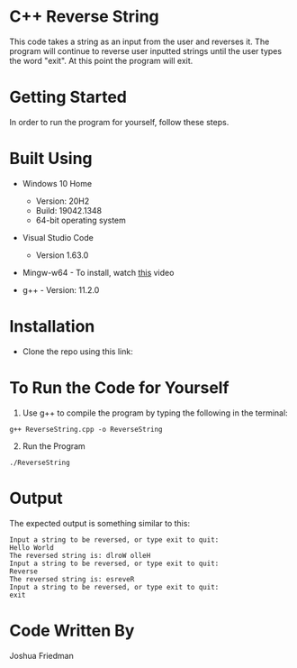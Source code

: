 # C++ Reverse String
This code takes a string as an input from the user and reverses it. The program will continue to reverse user inputted strings until the user types the word "exit". At this point 
the program will exit. 

# Getting Started
In order to run the program for yourself, follow these steps.

# Built Using
  - Windows 10 Home 
    - Version: 20H2
    - Build: 19042.1348
    - 64-bit operating system
  
  - Visual Studio Code
    - Version 1.63.0   
   
   - Mingw-w64 
    - To install, watch [this](https://www.youtube.com/watch?v=0HD0pqVtsmw) video 
   
   - g++ 
    - Version: 11.2.0

# Installation
 -  Clone the repo using this link: 
 
# To Run the Code for Yourself
1. Use g++ to compile the program by typing the following in the terminal:
```
g++ ReverseString.cpp -o ReverseString
```
2. Run the Program
```
./ReverseString
```

# Output
The expected output is something similar to this:
```
Input a string to be reversed, or type exit to quit:
Hello World
The reversed string is: dlroW olleH
Input a string to be reversed, or type exit to quit:
Reverse
The reversed string is: esreveR
Input a string to be reversed, or type exit to quit:
exit
```

# Code Written By
Joshua Friedman

